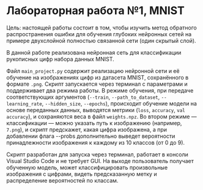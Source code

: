 # Лабораторная работа №1, MNIST
Цель:  настоящей работы состоит в том, чтобы изучить метод обратного распространения ошибки для обучения глубоких нейронных сетей на примере двухслойной полностью связанной сети (один скрытый слой).

В данной работе реализована нейронная сеть для классификации рукописных цифр набора данных MNIST.

Файл `main_project.py` содержит реализацию нейронной сети и её обучение на изображениях цифр из датасета MNIST, сохранённого в формате `.png`. Скрипт запускается через терминал с параметрами и поддерживает два режима работы. В режиме обучения, при передаче соответствующих аргументов (`--train`, `--path_to_dataset`, `--learning_rate`, `--hidden_size`, `--epochs`), происходит обучение модели на основе переданных данных, выводятся метрики (`loss`, `accuracy`, `val accuracy`), и сохраняются веса в файл `weights.npz`. Во втором режиме — классификации — можно указать путь к изображению (например, `7.png`), и скрипт предскажет, какая цифра изображена, а при добавлении флага --probs дополнительно выведет вероятности принадлежности изображения к каждому из 10 классов (от 0 до 9).

Скрипт разработан для запуска через терминал, работает в консоли Visual Studio Code и не требует GUI. На выходе пользователь получает обученную модель, может классифицировать произвольные изображения с цифрами, видеть предсказанную метку и распределение вероятностей по классам.

# 
